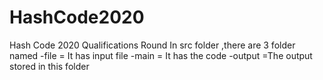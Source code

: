 # HashCode2020
 Hash Code 2020 Qualifications Round
 In src folder ,there are 3 folder named
 -file  = It has input file 
 -main  = It has the code
 -output =The output stored in this folder
